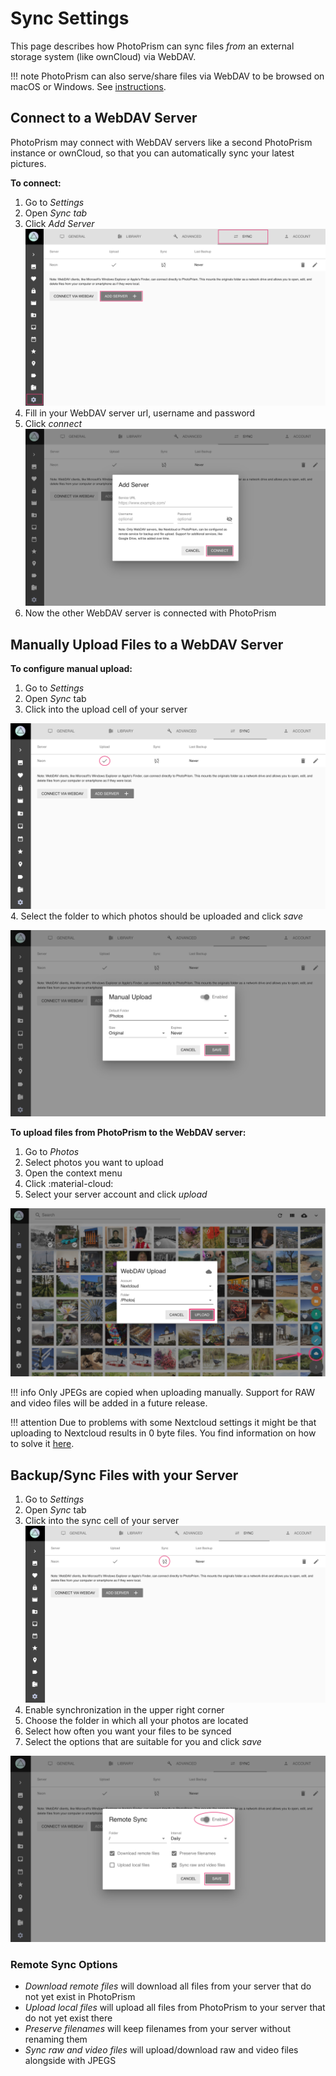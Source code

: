 # Sync Settings

This page describes how PhotoPrism can sync files *from* an external storage system (like ownCloud) via WebDAV.

!!! note
    PhotoPrism can also serve/share files via WebDAV to be browsed on macOS or Windows.
    See [instructions](/user-guide/sync/webdav/).

## Connect to a WebDAV Server ##

PhotoPrism may connect with WebDAV servers like a second PhotoPrism instance or ownCloud,
so that you can automatically sync your latest pictures.

**To connect:**

1. Go to *Settings*
2. Open *Sync tab*
3. Click *Add Server*
    ![Screenshot](img/sync-1.png)
4. Fill in your WebDAV server url, username and password
5. Click *connect*
    ![Screenshot](img/sync-2.png)
6. Now the other WebDAV server is connected with PhotoPrism

## Manually Upload Files to a WebDAV Server ##

**To configure manual upload:**

1. Go to *Settings*
2. Open *Sync* tab
3. Click into the upload cell of your server

![Screenshot](img/sync-upload-1.png)
4. Select the folder to which photos should be uploaded and click *save*

![Screenshot](img/sync-upload-2.png)

**To upload files from PhotoPrism to the WebDAV server:**

1. Go to *Photos*
2. Select photos you want to upload
3. Open the context menu
4. Click :material-cloud:
5. Select your server account and click *upload*

![Screenshot](img/upload-3.png)

!!! info
    Only JPEGs are copied when uploading manually.
    Support for RAW and video files will be added in a future release.

!!! attention
    Due to problems with some Nextcloud settings it might be that uploading to Nextcloud results in 0 byte files. You find information on how to solve it [here](https://github.com/photoprism/photoprism/issues/443).

## Backup/Sync Files with your Server ##

1. Go to *Settings*
2. Open *Sync* tab
3. Click into the sync cell of your server
![Screenshot](img/sync-sync-1.png)
4. Enable synchronization in the upper right corner
5. Choose the folder in which all your photos are located
6. Select how often you want your files to be synced
7. Select the options that are suitable for you and click *save*

![Screenshot](img/sync-sync-2.png)

### Remote Sync Options ###

* *Download remote files* will download all files from your server that do not yet exist in PhotoPrism
* *Upload local files* will upload all files from PhotoPrism to your server that do not yet exist there
* *Preserve filenames* will keep filenames from your server without renaming them
* *Sync raw and video files* will upload/download raw and video files alongside with JPEGS



